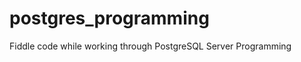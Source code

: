 postgres_programming
====================

Fiddle code while working through PostgreSQL Server Programming
